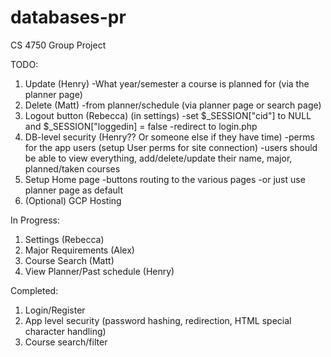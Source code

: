 # databases-pr
CS 4750 Group Project

TODO:
1. Update (Henry)
    -What year/semester a course is planned for (via the planner page)
2. Delete (Matt)
    -from planner/schedule (via planner page or search page)
3. Logout button (Rebecca) (in settings)
    -set $_SESSION["cid"] to NULL and $_SESSION["loggedin] = false
    -redirect to login.php
4. DB-level security (Henry?? Or someone else if they have time)
    -perms for the app users (setup User perms for site connection)
    -users should be able to view everything, add/delete/update their name, major, planned/taken courses
5. Setup Home page
    -buttons routing to the various pages
    -or just use planner page as default
6. (Optional) GCP Hosting

In Progress:
1. Settings (Rebecca)
2. Major Requirements (Alex)
3. Course Search (Matt)
4. View Planner/Past schedule (Henry)

Completed:
1. Login/Register
2. App level security (password hashing, redirection, HTML special character handling)
3. Course search/filter
